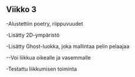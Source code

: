 ## Viikko 3

-Alustettiin poetry, riippuvuudet

-Lisätty 2D-ympäristö

-Lisätty Ghost-luokka, joka mallintaa pelin pelaajaa

--Voi liikkua oikealle ja vasemmalle

-Testattu liikkumisen toiminta

